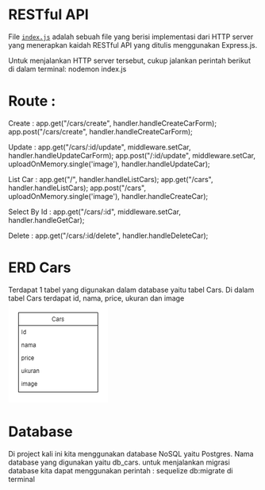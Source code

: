 # RESTful API

File [`index.js`](./index.js) adalah sebuah file yang berisi implementasi dari
HTTP server yang menerapkan kaidah RESTful API yang ditulis menggunakan Express.js.

Untuk menjalankan HTTP server tersebut, cukup jalankan perintah berikut di dalam
terminal: nodemon index.js

# Route :
Create :
app.get("/cars/create", handler.handleCreateCarForm);
app.post("/cars/create", handler.handleCreateCarForm);

Update :
app.get("/cars/:id/update", middleware.setCar, handler.handleUpdateCarForm);
app.post("/:id/update", middleware.setCar, uploadOnMemory.single('image'), handler.handleUpdateCar);

List Car :
app.get("/", handler.handleListCars);
app.get("/cars", handler.handleListCars);
app.post("/cars", uploadOnMemory.single('image'), handler.handleCreateCar);

Select By Id :
app.get("/cars/:id", middleware.setCar, handler.handleGetCar);

Delete :
app.get("/cars/:id/delete", handler.handleDeleteCar);

# ERD Cars
Terdapat 1 tabel yang digunakan dalam database yaitu tabel Cars.
Di dalam tabel Cars terdapat id, nama, price, ukuran dan image
![ERD Image](./public/images/ERD%20Cars.png)

# Database
Di project kali ini kita menggunakan database NoSQL yaitu Postgres.
Nama database yang digunakan yaitu db_cars.
untuk menjalankan migrasi database kita dapat menggunakan perintah :
sequelize db:migrate di terminal  
